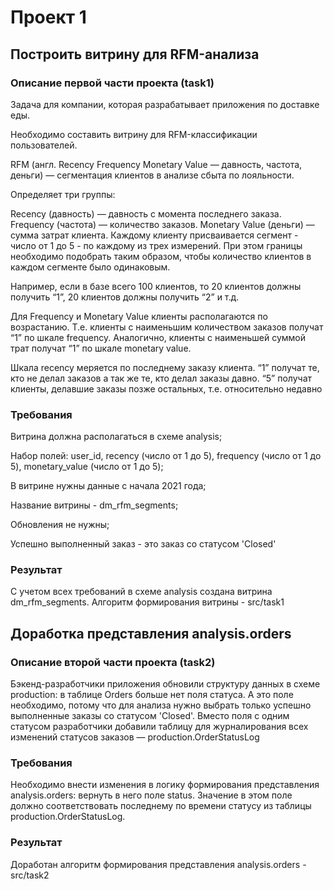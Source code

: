 # Проект 1
## Построить витрину для RFM-анализа
### Описание первой части проекта (task1)
Задача для компании, которая разрабатывает приложения по доставке еды.

Необходимо составить витрину для RFM-классификации пользователей.

RFM (англ. Recency Frequency Monetary Value — давность, частота, деньги) — сегментация клиентов в анализе сбыта по лояльности.

Определяет три группы:

Recency (давность) — давность с момента последнего заказа.
Frequency (частота) — количество заказов.
Monetary Value (деньги) — сумма затрат клиента.
Каждому клиенту присваивается сегмент - число от 1 до 5 - по каждому из трех измерений. При этом границы необходимо подобрать таким образом, чтобы количество клиентов в каждом сегменте было одинаковым.

Например, если в базе всего 100 клиентов, то 20 клиентов должны получить “1”, 20 клиентов должны получить “2” и т.д.

Для Frequency и Monetary Value клиенты располагаются по возрастанию. Т.е. клиенты с наименьшим количеством заказов получат “1” по шкале frequency. Аналогично, клиенты с наименьшей суммой трат получат “1” по шкале monetary value.

Шкала recency меряется по последнему заказу клиента. “1” получат те, кто не делал заказов а так же те, кто делал заказы давно. “5” получат клиенты, делавшие заказы позже остальных, т.е. относительно недавно

### Требования
Витрина должна располагаться в схеме analysis;

Набор полей: 
user_id, 
recency (число от 1 до 5), 
frequency (число от 1 до 5), 
monetary_value (число от 1 до 5);

В витрине нужны данные с начала 2021 года;

Название витрины - dm_rfm_segments;

Обновления не нужны;

Успешно выполненный заказ - это заказ со статусом 'Closed'

### Результат
С учетом всех требований в схеме analysis создана витрина dm_rfm_segments.
Алгоритм формирования витрины - src/task1

## Доработка представления analysis.orders
### Описание второй части проекта (task2)
Бэкенд-разработчики приложения обновили структуру данных в схеме production: в таблице Orders больше нет поля статуса. А это поле необходимо, потому что для анализа нужно выбрать только успешно выполненные заказы со статусом 'Closed'.
Вместо поля с одним статусом разработчики добавили таблицу для журналирования всех изменений статусов заказов — production.OrderStatusLog

### Требования
Необходимо внести изменения в логику формирования представления analysis.orders: вернуть в него поле status. Значение в этом поле должно соответствовать последнему по времени статусу из таблицы production.OrderStatusLog.

### Результат
Доработан алгоритм формирования представления analysis.orders - src/task2

